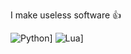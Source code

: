 I make useless software 👍

![Python]({https://img.shields.io/badge/Python-FFD43B?style=for-the-badge&logo=python&logoColor=blue})]
![Lua]({https://img.shields.io/badge/Lua-2C2D72?style=for-the-badge&logo=lua&logoColor=white})]
